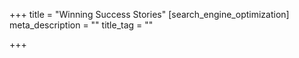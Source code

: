 +++
title = "Winning Success Stories"
[search_engine_optimization]
meta_description = ""
title_tag = ""

+++
